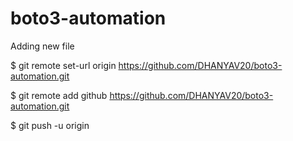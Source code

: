 # boto3-automation

Adding new file 

$ git remote set-url origin https://github.com/DHANYAV20/boto3-automation.git

$  git remote add github https://github.com/DHANYAV20/boto3-automation.git

$ git push -u origin
